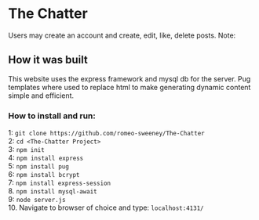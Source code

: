 # The Chatter
Users may create an account and create, edit, like, delete posts. Note: 

## How it was built
This website uses the express framework and mysql db for the server. Pug templates where used to replace html to make 
generating dynamic content simple and efficient. 

### How to install and run:
1: ```git clone https://github.com/romeo-sweeney/The-Chatter```<br/>
2: ```cd <The-Chatter Project>```<br/>
3: ```npm init```<br/>
4: ```npm install express```<br/>
5: ```npm install pug```<br/>
6: ```npm install bcrypt```<br/>
7: ```npm install express-session```<br/>
8. ```npm install mysql-await```<br/>
9: ```node server.js```<br/>
10. Navigate to browser of choice and type: ```localhost:4131/```
